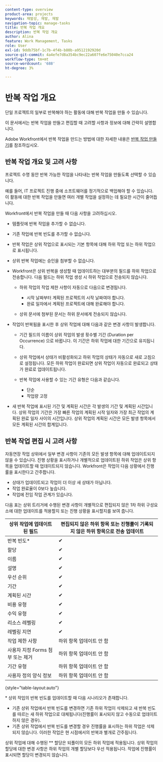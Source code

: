 ```yaml
---
content-type: overview
product-area: projects
keywords: 재발성, 재발, 재발
navigation-topic: manage-tasks
title: 반복 작업 개요
description: 반복 작업 개요
author: Alina
feature: Work Management, Tasks
role: User
exl-id: 9ddb75bf-1c7b-4f4b-b80b-a9512192920d
source-git-commit: 4a4efe7d8a354bc9ec22a607fe6e75040e7cca24
workflow-type: tm+mt
source-wordcount: '688'
ht-degree: 3%

---
```


# 반복 작업 개요

<!--
<div data-mc-conditions="QuicksilverOrClassic.Draft mode">
<p>(NOTE: DO NOT DO NOT EDIT OR CHANGE!!! linked to the NWE UI, this is not linked to classic - direct links:</p>
<p>https://one.workfront.com/s/csh?context=2288&pubname=workfront-classic</p>
<p>https://one.workfront.com/s/csh?context=2288&pubname=the-new-workfront-experience >> this)</p>
</div>
-->

단일 프로젝트의 일부로 반복해야 하는 활동에 대해 반복 작업을 만들 수 있습니다.

이 문서에서는 반복 작업을 만들고 편집할 때 고려할 사항과 정보에 대해 간략히 설명합니다.

Adobe Workfront에서 반복 작업을 만드는 방법에 대한 자세한 내용은 [반복 작업 만들기](../../../manage-work/tasks/create-tasks/create-recurring-tasks.md)를 참조하십시오.

## 반복 작업 개요 및 고려 사항

프로젝트 수명 동안 반복 가능한 작업을 나타내는 반복 작업을 만들도록 선택할 수 있습니다.

예를 들어, IT 프로젝트 진행 중에 소프트웨어를 정기적으로 백업해야 할 수 있습니다. 이 활동에 대한 반복 작업을 만들면 여러 개별 작업을 설정하는 데 필요한 시간이 줄어듭니다.

Workfront에서 반복 작업을 만들 때 다음 사항을 고려하십시오.

* 템플릿에 반복 작업을 추가할 수 없습니다.
* 기존 작업에 반복 빈도를 추가할 수 없습니다.
* 반복 작업은 상위 작업으로 표시되는 기본 항목에 대해 하위 작업 또는 하위 작업으로 표시됩니다.
* 상위 반복 작업에는 승인을 첨부할 수 없습니다.
* Workfront은 상위 반복을 생성할 때 업데이트하는 대부분의 필드를 하위 작업으로 전송합니다. 다음 필드는 하위 작업 생성 시 하위 작업으로 전송되지 않습니다.

   * 하위 작업의 작업 제한 사항이 자동으로 다음으로 변경됩니다.

      * 시작 날짜부터 계획된 프로젝트의 시작 날짜여야 합니다.
      * 완료 일자에서 계획된 프로젝트에 대해 완료해야 합니다.

   * 상위 문서에 첨부된 문서는 하위 문서에게 전송되지 않습니다.

* 작업이 반복됨을 표시한 후 상위 작업에 대해 다음과 같은 변경 사항이 발생합니다.

   * 기간 필드의 이름이 상위 작업의 발생 횟수별 기간 (Duration per Occurrence) 으로 바뀝니다. 이 기간은 하위 작업에 대한 기간으로 유지됩니다.
   * 상위 작업에서 상태가 비활성화되고 하위 작업의 상태가 자동으로 새로 고침으로 설정됩니다. 모든 하위 작업이 완료되면 상위 작업이 자동으로 완료되고 상태가 완료로 업데이트됩니다.
   * 반복 작업에 사용할 수 있는 기간 유형은 다음과 같습니다.

      * 단순
      * 작업량 고정
* 새 반복 작업에 표시된 기간 및 계획된 시간은 각 발생의 기간 및 계획된 시간입니다. 상위 작업의 기간은 가장 빠른 작업의 계획된 시작 일자와 가장 최근 작업의 계획된 완료 일자 사이의 시간입니다. 상위 작업의 계획된 시간은 모든 발생 항목에서 모든 계획된 시간의 합계입니다.

## 반복 작업 편집 시 고려 사항

자동연장 작업 상위에서 일부 변경 사항이 기존의 모든 발생 항목에 대해 업데이트되지 않을 수 있습니다. 진행 상황을 표시하거나 개별적으로 업데이트된 하위 작업은 상위 항목을 업데이트할 때 업데이트되지 않습니다. Workfront은 작업이 다음 상황에서 진행률을 표시한다고 간주합니다.

* 상태가 업데이트되고 작업이 더 이상 새 상태가 아닙니다.
* 작업 완료율이 0보다 높습니다.
* 작업에 전임 작업 관계가 있습니다.

다음 표는 상위 트리거에 수행된 변경 사항이 개별적으로 편집되지 않은 1차 하위 구성요소에 대한 업데이트를 적용할지 또는 진행 상황을 표시할지를 보여 줍니다.

| 상위 작업에 업데이트된 필드 | 편집되지 않은 하위 항목 또는 진행률이 기록되지 않은 하위 항목으로 전송 업데이트 |
|---|---|
| 반복 빈도* | ✔ |
| 할당 | ✔ |
| 이름 | ✔ |
| 설명 | ✔ |
| 우선 순위 | ✔ |
| 기간 | ✔ |
| 계획된 시간 | ✔ |
| 비용 유형 | ✔ |
| 수익 유형 | ✔ |
| 리소스 레벨링 | ✔ |
| 레벨링 지연 | ✔ |
| 작업 제한 사항 | 하위 항목 업데이트 안 함 |
| 사용자 지정 Forms 첨부 또는 제거 | 하위 항목 업데이트 안 함 |
| 기간 유형 | 하위 항목 업데이트 안 함 |
| 사용자 정의 양식 정보 | 하위 항목 업데이트 안 함 |

{style="table-layout:auto"}

&#42; 상위 작업의 반복 빈도를 업데이트할 때 다음 시나리오가 존재합니다.

* 기존 상위 작업에서 반복 빈도를 변경하면 기존 하위 작업이 삭제되고 새 반복 빈도를 따르는 새 하위 작업으로 대체됩니다(진행률이 표시되지 않고 수동으로 업데이트하지 않은 경우).
* 기존 상위 작업에서 반복 빈도를 변경할 경우 진행률을 표시하는 하위 작업은 삭제되지 않습니다. 이러한 작업은 현 시점에서의 반복과 별개로 간주됩니다.

상위 작업에 대해 수행된 &#42;&#42; 할당은 되풀이의 모든 하위 작업에 적용됩니다. 상위 작업의 할당에 대한 변경 사항은 하위 작업의 개별 할당보다 우선 적용됩니다. 작업에 진행률이 표시되면 할당이 변경되지 않습니다.

 

